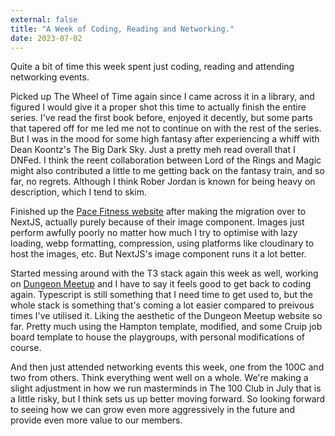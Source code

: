 ```yaml
---
external: false
title: "A Week of Coding, Reading and Networking."
date: 2023-07-02
---
```


Quite a bit of time this week spent just coding, reading and attending networking events.

Picked up The Wheel of Time again since I came across it in a library, and figured I would give it a proper shot this time to actually finish the entire series. I've read the first book before, enjoyed it decently, but some parts that tapered off for me led me not to continue on with the rest of the series. But I was in the mood for some high fantasy after experiencing a whiff with Dean Koontz's The Big Dark Sky. Just a pretty meh read overall that I DNFed. I think the reent collaboration between Lord of the Rings and Magic might also contributed a little to me getting back on the fantasy train, and so far, no regrets. Although I think Rober Jordan is known for being heavy on description, which I tend to skim.

Finished up the [Pace Fitness website](https://www.joinpacefitness.com/) after making the migration over to NextJS, actually purely because of their image component. Images just perform awfully poorly no matter how much I try to optimise with lazy loading, webp formatting, compression, using platforms like cloudinary to host the images, etc. But NextJS's image component runs it a lot better.

Started messing around with the T3 stack again this week as well, working on [Dungeon Meetup](https://dungeon-meetup.vercel.app/) and I have to say it feels good to get back to coding again. Typescript is still something that I need time to get used to, but the whole stack is something that's coming a lot easier compared to preivous times I've utilised it. Liking the aesthetic of the Dungeon Meetup website so far. Pretty much using the Hampton template, modified, and some Cruip job board template to house the playgroups, with personal modifications of course.

And then just attended networking events this week, one from the 100C and two from others. Think everything went well on a whole. We're making a slight adjustment in how we run masterminds in The 100 Club in July that is a little risky, but I think sets us up better moving forward. So looking forward to seeing how we can grow even more aggressively in the future and provide even more value to our members.
